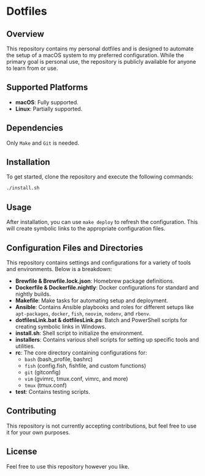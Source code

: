 # Dotfiles

## Overview

This repository contains my personal dotfiles and is designed to automate the setup of a macOS system to my preferred configuration. While the primary goal is personal use, the repository is publicly available for anyone to learn from or use.

## Supported Platforms

- **macOS**: Fully supported.
- **Linux**: Partially supported.

## Dependencies
Only `Make` and `Git` is needed.

## Installation

To get started, clone the repository and execute the following commands:

```bash
./install.sh
```

## Usage

After installation, you can use `make deploy` to refresh the configuration. This will create symbolic links to the appropriate configuration files.

## Configuration Files and Directories

This repository contains settings and configurations for a variety of tools and environments. Below is a breakdown:

- **Brewfile & Brewfile.lock.json**: Homebrew package definitions.
- **Dockerfile & Dockerfile.nightly**: Docker configurations for standard and nightly builds.
- **Makefile**: Make tasks for automating setup and deployment.
- **Ansible**: Contains Ansible playbooks and roles for different setups like `apt-packages`, `docker`, `fish`, `neovim`, `nodenv`, and `rbenv`.
- **dotfilesLink.bat & dotfilesLink.ps**: Batch and PowerShell scripts for creating symbolic links in Windows.
- **install.sh**: Shell script to initialize the environment.
- **installers**: Contains various shell scripts for setting up specific tools and utilities.
- **rc**: The core directory containing configurations for:
  - `bash` (bash_profile, bashrc)
  - `fish` (config.fish, fishfile, and custom functions)
  - `git` (gitconfig)
  - `vim` (gvimrc, tmux.conf, vimrc, and more)
  - `tmux` (tmux.conf)
- **test**: Contains testing scripts.

## Contributing

This repository is not currently accepting contributions, but feel free to use it for your own purposes.

## License

Feel free to use this repository however you like.
